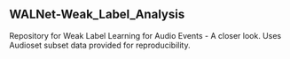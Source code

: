 ## WALNet-Weak_Label_Analysis
Repository for Weak Label Learning for Audio Events - A closer look. Uses Audioset subset data provided for reproducibility.
